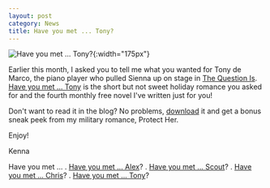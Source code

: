 ```yaml
---
layout: post
category: News
title: Have you met ... Tony?
---
```

![Have you met ... Tony?]({{site.baseurl}}/images/covers/have-you-met-tony.png#left-wrap){:width="175px"}

Earlier this month, I asked you to tell me what you wanted for Tony de Marco, the piano player who pulled Sienna up on stage in [The Question Is](https://www.amazon.com/gp/product/B07BJKM8DT/ "The Question Is"). [Have you met ... Tony]({{site.baseurl}}/book-summary/have-you-met-tony) is the short but not sweet holiday romance you asked for and the fourth monthly free novel I've written just for you! 

Don't want to read it in the blog? No problems, [download](https://dl.bookfunnel.com/qjj6ee22vx) it and get a bonus sneak peek from my military romance, Protect Her.

Enjoy!

Kenna

Have you met ...
. [Have you met ... Alex]({{site.baseurl}}/book-summary/have-you-met-alex)?
. [Have you met ... Scout]({{site.baseurl}}/book-summary/have-you-met-scout)?
. [Have you met ... Chris]({{site.baseurl}}/book-summary/have-you-met-chris)?
. [Have you met ... Tony]({{site.baseurl}}/book-summary/have-you-met-tony)?